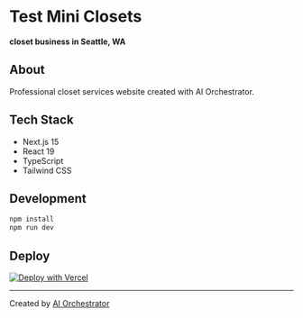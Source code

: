 # Test Mini Closets

**closet business in Seattle, WA**

## About

Professional closet services website created with AI Orchestrator.

## Tech Stack

- Next.js 15
- React 19
- TypeScript
- Tailwind CSS

## Development

```bash
npm install
npm run dev
```

## Deploy

[![Deploy with Vercel](https://vercel.com/button)](https://vercel.com/import/git?s=https://github.com/post-meta/test-mini-chunks)

---

Created by [AI Orchestrator](https://github.com/post-meta/website-automation-system)
